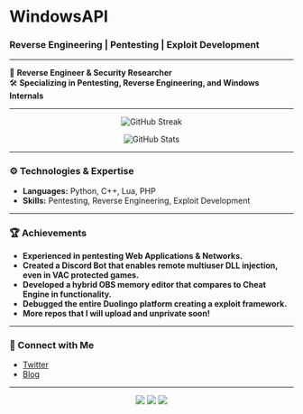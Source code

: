 # WindowsAPI

### Reverse Engineering | Pentesting | Exploit Development

---

🚀 **Reverse Engineer & Security Researcher**  
🛠 **Specializing in Pentesting, Reverse Engineering, and Windows Internals**  

---

<p align="center">
  <img src="https://github-readme-streak-stats.herokuapp.com/?user=WindowsAPI&theme=dark&hide_border=true" alt="GitHub Streak"/>
</p>

<p align="center">
  <img src="https://github-readme-stats.vercel.app/api?username=WindowsAPI&show_icons=true&theme=dark&hide_border=true" alt="GitHub Stats"/>
</p>

---

### ⚙️ Technologies & Expertise

- **Languages:** Python, C++, Lua, PHP
- **Skills:** Pentesting, Reverse Engineering, Exploit Development

---

### 🏆 Achievements

- **Experienced in pentesting Web Applications & Networks.**
- **Created a Discord Bot that enables remote multiuser DLL injection, even in VAC protected games.**  
- **Developed a hybrid OBS memory editor that compares to Cheat Engine in functionality.**
- **Debugged the entire Duolingo platform creating a exploit framework.**
- **More repos that I will upload and unprivate soon!**

---

### 📩 Connect with Me
- [Twitter](https://twitter.com/animelover)
- [Blog](https://windowsapi.github.io)

---

<p align="center">
  <img src="https://img.shields.io/badge/Pentesting-blue?style=flat-square&logo=windows" />
  <img src="https://img.shields.io/badge/Reverse%20Engineering-red?style=flat-square" />
  <img src="https://img.shields.io/badge/Exploit-Development-green?style=flat-square" />
</p>
